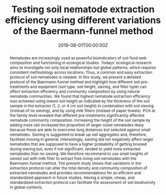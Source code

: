 ---
abstract: "Nematodes are increasingly used as powerful bioindicators of soil food web composition and functioning in ecological studies. Todays’ ecological research aims to investigate not only local relationships but global patterns, which requires consistent methodology across locations. Thus, a common and easy extraction protocol of soil nematodes is needed. In this study, we present a detailed protocol of the Baermann-funnel method and highlight how different soil pre-treatments and equipment (soil type, soil height, sieving, and filter type) can affect extraction efficiency and community composition by using natural nematode communities. We found that highest nematode extraction efficiency was achieved using lowest soil height as indicated by the thickness of the soil sample in the extractor (1, 2, or 4 cm soil height) in combination with soil sieving (instead of no sieving), and by using milk filters (instead of paper towels). PCA at the family level revealed that different pre-treatments significantly affected nematode community composition. Increasing the height of the soil sample by adding more soil increased the proportion of larger-sized nematodes likely because those are able to overcome long distances but selected against small nematodes. Sieving is suggested to break up soil aggregates and, therefore, facilitate moving in general. Interestingly, sieving did not negatively affect larger nematodes that are supposed to have a higher probability of getting bruised during sieving but, even if not significant, tended to yield more extracted nematodes than no sieving. We therefore recommend to use small heights of sieved soil with milk filter to extract free-living soil nematodes with the Baermann-funnel method. The present study shows that variations in the extraction protocol can alter the total density and community composition of extracted nematodes and provides recommendations for an efficient and standardized approach in future studies. Having a simple, cheap, and standardized extraction protocol can facilitate the assessment of soil biodiversity in global contexts."

authors:
- Simone Cesarz
- Annika Eva Schulz
- admin
- Nico Eisenhauer 
date: "2019-08-01T00:00:00Z"
doi: "10.25674/so91201"
featured: false
image:
  caption: 'Nematode extractor. Photo: Remy Beugnon'
  focal_point: ""
  preview_only: false
projects: []
publication: '*Soil Organisms* (91)'
publication_short: ""
publication_types: ""
publishDate: "2019-08-01T00:00:00Z"
slides: 
summary: 
tags:
- Methods
- Soil fauna

title: Testing soil nematode extraction efficiency using different variations of the Baermann-funnel method
url_code: ""
url_dataset: ""
url_pdf: "/publication/Cesarz et al 2019/Cesarz et al 2019.pdf"
url_poster: ""
url_project: ""
url_slides: ""
url_source: ""
url_video: ""
---